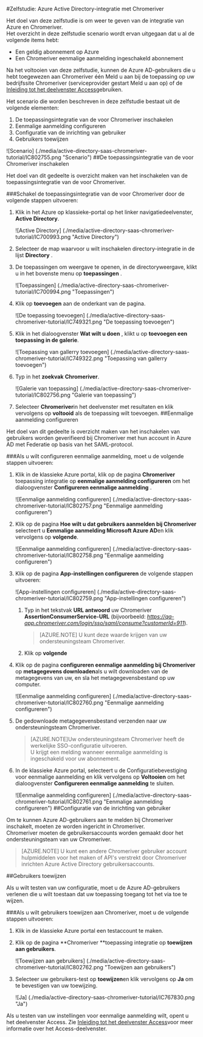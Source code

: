 <properties 
    pageTitle="Zelfstudie: Azure Active Directory-integratie met Chromeriver | Microsoft Azure" 
    description="Meer informatie over het gebruiken van Chromeriver met Azure Active Directory om in te schakelen voor eenmalige aanmelding, geautomatiseerde inrichting en meer!" 
    services="active-directory" 
    authors="jeevansd"  
    documentationCenter="na" 
    manager="femila"/>
<tags 
    ms.service="active-directory" 
    ms.devlang="na" 
    ms.topic="article" 
    ms.tgt_pltfrm="na" 
    ms.workload="identity" 
    ms.date="09/29/2016" 
    ms.author="jeedes" />


#<a name="tutorial-azure-active-directory-integration-with-chromeriver"></a>Zelfstudie: Azure Active Directory-integratie met Chromeriver

Het doel van deze zelfstudie is om weer te geven van de integratie van Azure en Chromeriver.  
Het overzicht in deze zelfstudie scenario wordt ervan uitgegaan dat u al de volgende items hebt:

-   Een geldig abonnement op Azure
-   Een Chromeriver eenmalige aanmelding ingeschakeld abonnement

Na het voltooien van deze zelfstudie, kunnen de Azure AD-gebruikers die u hebt toegewezen aan Chromeriver één Meld u aan bij de toepassing op uw bedrijfssite Chromeriver (serviceprovider gestart Meld u aan op) of de [Inleiding tot het deelvenster Access](active-directory-saas-access-panel-introduction.md)gebruiken.

Het scenario die worden beschreven in deze zelfstudie bestaat uit de volgende elementen:

1.  De toepassingsintegratie van de voor Chromeriver inschakelen
2.  Eenmalige aanmelding configureren
3.  Configuratie van de inrichting van gebruiker
4.  Gebruikers toewijzen

![Scenario] (./media/active-directory-saas-chromeriver-tutorial/IC802755.png "Scenario")
##<a name="enabling-the-application-integration-for-chromeriver"></a>De toepassingsintegratie van de voor Chromeriver inschakelen

Het doel van dit gedeelte is overzicht maken van het inschakelen van de toepassingsintegratie van de voor Chromeriver.

###<a name="to-enable-the-application-integration-for-chromeriver-perform-the-following-steps"></a>Schakel de toepassingsintegratie van de voor Chromeriver door de volgende stappen uitvoeren:

1.  Klik in het Azure op klassieke-portal op het linker navigatiedeelvenster, **Active Directory**.

    ![Active Directory] (./media/active-directory-saas-chromeriver-tutorial/IC700993.png "Active Directory")

2.  Selecteer de map waarvoor u wilt inschakelen directory-integratie in de lijst **Directory** .

3.  De toepassingen om weergave te openen, in de directoryweergave, klikt u in het bovenste menu op **toepassingen** .

    ![Toepassingen] (./media/active-directory-saas-chromeriver-tutorial/IC700994.png "Toepassingen")

4.  Klik op **toevoegen** aan de onderkant van de pagina.

    ![De toepassing toevoegen] (./media/active-directory-saas-chromeriver-tutorial/IC749321.png "De toepassing toevoegen")

5.  Klik in het dialoogvenster **Wat wilt u doen** , klikt u op **toevoegen een toepassing in de galerie**.

    ![Toepassing van gallerry toevoegen] (./media/active-directory-saas-chromeriver-tutorial/IC749322.png "Toepassing van gallerry toevoegen")

6.  Typ in het **zoekvak** **Chromeriver**.

    ![Galerie van toepassing] (./media/active-directory-saas-chromeriver-tutorial/IC802756.png "Galerie van toepassing")

7.  Selecteer **Chromeriver**in het deelvenster met resultaten en klik vervolgens op **voltooid** als de toepassing wilt toevoegen.
##<a name="configuring-single-sign-on"></a>Eenmalige aanmelding configureren

Het doel van dit gedeelte is overzicht maken van het inschakelen van gebruikers worden geverifieerd bij Chromeriver met hun account in Azure AD met Federatie op basis van het SAML-protocol.

###<a name="to-configure-single-sign-on-perform-the-following-steps"></a>Als u wilt configureren eenmalige aanmelding, moet u de volgende stappen uitvoeren:

1.  Klik in de klassieke Azure portal, klik op de pagina **Chromeriver** toepassing integratie op **eenmalige aanmelding configureren** om het dialoogvenster **Configureren eenmalige aanmelding** .

    ![Eenmalige aanmelding configureren] (./media/active-directory-saas-chromeriver-tutorial/IC802757.png "Eenmalige aanmelding configureren")

2.  Klik op de pagina **Hoe wilt u dat gebruikers aanmelden bij Chromeriver** selecteert u **Eenmalige aanmelding Microsoft Azure AD**en klik vervolgens op **volgende**.

    ![Eenmalige aanmelding configureren] (./media/active-directory-saas-chromeriver-tutorial/IC802758.png "Eenmalige aanmelding configureren")

3.  Klik op de pagina **App-instellingen configureren** de volgende stappen uitvoeren:

    ![App-instellingen configureren] (./media/active-directory-saas-chromeriver-tutorial/IC802759.png "App-instellingen configureren")

    1.  Typ in het tekstvak **URL antwoord** uw Chromeriver **AssertionConsumerService-URL** (bijvoorbeeld: *https://qa-app.chromeriver.com/login/sso/saml/consume?customerId=911*).  

        >[AZURE.NOTE] U kunt deze waarde krijgen van uw ondersteuningsteam Chromeriver.

    2.  Klik op **volgende**

4.  Klik op de pagina **configureren eenmalige aanmelding bij Chromeriver** op **metagegevens downloaden**als u wilt downloaden van de metagegevens van uw, en sla het metagegevensbestand op uw computer.

    ![Eenmalige aanmelding configureren] (./media/active-directory-saas-chromeriver-tutorial/IC802760.png "Eenmalige aanmelding configureren")

5.  De gedownloade metagegevensbestand verzenden naar uw ondersteuningsteam Chromeriver.

    >[AZURE.NOTE]Uw ondersteuningsteam Chromeriver heeft de werkelijke SSO-configuratie uitvoeren.  
    U krijgt een melding wanneer eenmalige aanmelding is ingeschakeld voor uw abonnement.

6.  In de klassieke Azure portal, selecteert u de Configuratiebevestiging voor eenmalige aanmelding en klik vervolgens op **Voltooien** om het dialoogvenster **Configureren eenmalige aanmelding** te sluiten.

    ![Eenmalige aanmelding configureren] (./media/active-directory-saas-chromeriver-tutorial/IC802761.png "Eenmalige aanmelding configureren")
##<a name="configuring-user-provisioning"></a>Configuratie van de inrichting van gebruiker

Om te kunnen Azure AD-gebruikers aan te melden bij Chromeriver inschakelt, moeten ze worden ingericht in Chromeriver.  
Chromeriver moeten de gebruikersaccounts worden gemaakt door het ondersteuningsteam van uw Chromeriver.

>[AZURE.NOTE] U kunt een andere Chromeriver gebruiker account hulpmiddelen voor het maken of API's verstrekt door Chromeriver inrichten Azure Active Directory gebruikersaccounts.

##<a name="assigning-users"></a>Gebruikers toewijzen

Als u wilt testen van uw configuratie, moet u de Azure AD-gebruikers verlenen die u wilt toestaan dat uw toepassing toegang tot het via toe te wijzen.

###<a name="to-assign-users-to-chromeriver-perform-the-following-steps"></a>Als u wilt gebruikers toewijzen aan Chromeriver, moet u de volgende stappen uitvoeren:

1.  Klik in de klassieke Azure portal een testaccount te maken.

2.  Klik op de pagina **Chromeriver **toepassing integratie op **toewijzen aan gebruikers**.

    ![Toewijzen aan gebruikers] (./media/active-directory-saas-chromeriver-tutorial/IC802762.png "Toewijzen aan gebruikers")

3.  Selecteer uw gebruikers-test op **toewijzen**en klik vervolgens op **Ja** om te bevestigen van uw toewijzing.

    ![Ja] (./media/active-directory-saas-chromeriver-tutorial/IC767830.png "Ja")

Als u testen van uw instellingen voor eenmalige aanmelding wilt, opent u het deelvenster Access. Zie [Inleiding tot het deelvenster Access](active-directory-saas-access-panel-introduction.md)voor meer informatie over het Access-deelvenster.
